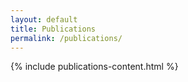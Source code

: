 ```yaml
---
layout: default
title: Publications
permalink: /publications/
---
```


{% include publications-content.html %}

<style>
.publications-header {
    background: linear-gradient(135deg, var(--primary-color), var(--secondary-color));
    color: var(--white);
    padding: 4rem 0;
    text-align: center;
}

.publications-header h1 {
    color: var(--white);
    margin: 0;
}

.publications-content {
    max-width: 1200px;
    margin: 0 auto;
    padding: 4rem 2rem;
}

.publications-grid {
    display: grid;
    grid-template-columns: 1fr;
    gap: 2rem;
}

.publication-card {
    background: var(--white);
    border-radius: 8px;
    overflow: hidden;
    transition: border-color 0.3s ease;
}

.publication-card:hover {
    border: 1px solid var(--secondary-color);
}

.publication-content {
    padding: 2rem;
}

.publication-content h2 {
    color: var(--primary-color);
    margin-bottom: 1.5rem;
    font-size: 1.8rem;
    border-bottom: 2px solid var(--secondary-color);
    padding-bottom: 0.5rem;
}

.publication-content h3 {
    color: var(--primary-color);
    margin: 1.5rem 0 0.5rem 0;
    font-size: 1.3rem;
}

.publication-content ul {
    list-style-type: none;
    padding-left: 0;
}

.publication-content li {
    margin-bottom: 0.75rem;
    position: relative;
    padding-left: 1.5rem;
    line-height: 1.6;
}

.publication-content li:before {
    content: "•";
    color: var(--secondary-color);
    position: absolute;
    left: 0;
    font-weight: bold;
}

.publication-content a {
    color: var(--secondary-color);
    text-decoration: none;
    font-weight: 500;
}

.publication-content a:hover {
    text-decoration: underline;
}

@media (max-width: 768px) {
    .publications-content {
        padding: 2rem 1rem;
    }
    
    .publications-header {
        padding: 3rem 1rem;
    }
    
    .publication-content {
        padding: 1.5rem;
    }
}
</style> 
